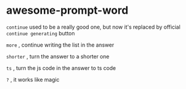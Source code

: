 # awesome-prompt-word

`continue` used to be a really good one, but now it's replaced by official `continue generating` button

`more` , continue writing the list in the answer

`shorter` , turn the answer to a shorter one

`ts` , turn the js code in the answer to ts code

`?` , it works like magic
